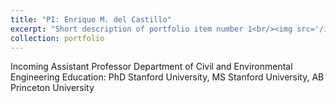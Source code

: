 ```yaml
---
title: "PI: Enrique M. del Castillo"
excerpt: "Short description of portfolio item number 1<br/><img src='/images/profile2.png'>"
collection: portfolio
---
```

Incoming Assistant Professor
Department of Civil and Environmental Engineering
Education: PhD Stanford University, MS Stanford University, AB Princeton University

